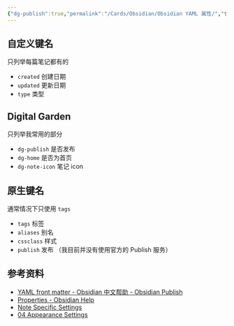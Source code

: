 ```yaml
---
{"dg-publish":true,"permalink":"/Cards/Obsidian/Obsidian YAML 属性/","tags":["Obsidian","YAML","Properties","frontmatter"],"noteIcon":"default","created":"2023-09-06","updated":"2024-04-10"}
---
```


## 自定义键名
只列举每篇笔记都有的
- `created` 创建日期
- `updated` 更新日期 
- `type` 类型
## Digital Garden
只列举我常用的部分
- `dg-publish` 是否发布
- `dg-home` 是否为首页
- `dg-note-icon` 笔记 icon
## 原生键名
通常情况下只使用 `tags`
- `tags` 标签
- `aliases` 别名
- `cssclass` 样式
- `publish` 发布 （我目前并没有使用官方的 Publish 服务）

## 参考资料
- [YAML front matter - Obsidian 中文帮助 - Obsidian Publish](https://publish.obsidian.md/help-zh/%E9%AB%98%E7%BA%A7%E7%94%A8%E6%B3%95/YAML+front+matter)
- [Properties - Obsidian Help](https://help.obsidian.md/Editing+and+formatting/Properties)
- [Note Specific Settings](https://dg-docs.ole.dev/advanced/note-specific-settings/)
- [04 Appearance Settings](https://dg-docs.ole.dev/getting-started/04-appearance-settings/)